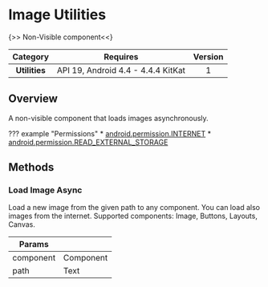 # Image Utilities

{>> Non-Visible component<<}

| Category | Requires | Version |
|:--------:|:-------:|:--------:|
|**Utilities**|<span class="chip chip-any">API 19, Android 4.4 - 4.4.4 KitKat</span>|<span class="chip chip-number">1</span>|

## Overview

A non-visible component that loads images asynchronously.

??? example "Permissions"
    * [android.permission.INTERNET](https://developer.android.com/reference/android/Manifest.permission.html#INTERNET)
    * [android.permission.READ_EXTERNAL_STORAGE](https://developer.android.com/reference/android/Manifest.permission.html#READ_EXTERNAL_STORAGE)

## Methods

### Load Image Async

Load a new image from the given path to any component. You can load also images from the internet. Supported components: Image, Buttons, Layouts, Canvas.

<div class="block" ai2-block="method" not-rendered="true" value="%7B%22componentName%22:%20%22Image%20Utilities%22,%20%22name%22:%20%22Load%20Image%20Async%22,%20%22output%22:%20false,%20%22param%22:%20%5B%22component%22,%20%22path%22%5D%7D"></div>

| Params | []() |
|--------|------|
|component|<span class="chip chip-component">Component</span>|
|path|<span class="chip chip-text">Text</span>|

